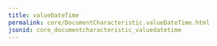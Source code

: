 ```yaml
---
title: valueDateTime
permalink: core/DocumentCharacteristic.valueDateTime.html
jsonid: core_documentcharacteristic_valuedatetime
---
```

